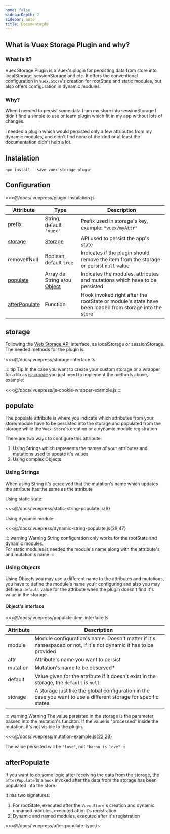 ```yaml
---
home: false
sidebarDepth: 2
sidebar: auto
title: Documentação
---
```


## What is Vuex Storage Plugin and why?

### What is it?

Vuex Storage Plugin is a Vuex's plugin for persisting data from store 
into localStorage, sessionStorage and etc. It offers the conventional configuration in `Vuex.Store`'s creation 
for rootState and static modules, but also offers configuration in dynamic modules. 

### Why?

When I needed to persist some data from my store into sessionStorage
I didn't find a simple to use or learn plugin which fit in my app without lots of changes.

I needed a plugin which would persisted only a few attributes from my dynamic modules, and didn't find 
none of the kind or at least the documentation didn't help a lot.

## Instalation

```
npm install --save vuex-storage-plugin
```

## Configuration

<<<@/docs/.vuepress/plugin-instalation.js

|Attribute|Type|Description|
|---|---|---|
|prefix|String, default `'vuex'`|Prefix used in storage's key, example: `"vuex/myAttr"`|
|[storage](#storage)|[Storage](https://developer.mozilla.org/pt-BR/docs/Web/API/Storage)|API used to persist the app's state|
|removeIfNull|Boolean, default `true`|Indicates if the plugin should remove the item from the storage or persist `null` value|
|[populate](#populate)|Array de String e/ou [Object](#populate-object)|Indicates the modules, attributes and mutations which have to be persisted|
|[afterPopulate](#after-populate)|Function|Hook invoked right after the rootState or module's state have been loaded from storage into the store|

## storage

Following the [Web Storage API]() interface, as localStorage or sessionStorage.   
The needed methods for the plugin is:

<<<@/docs/.vuepress/storage-interface.ts

::: tip Tip
In the case you want to create your custom storage or a wrapper for a lib as 
[js-cookie](https://www.npmjs.com/package/js-cookie) you just need to implement the methods above, example: 

<<<@/docs/.vuepress/js-cookie-wrapper-example.js
:::

## populate

The populate attribute is where you indicate which attributes from your store/module have to be 
persisted into the storage and populated from the storage while the `Vuex.Store`'s creation or a dynamic module registration

There are two ways to configure this attribute:
1. Using Strings which represents the names of your attributes and mutations used to update it's values
2. Using complex Objects

### Using Strings

When using String it's perceived that the mutation's name which updates the attribute 
has the same as the attribute

Using static state:

<<<@/docs/.vuepress/static-string-populate.js{9}

Using dynamic module:

<<<@/docs/.vuepress/dynamic-string-populate.js{29,47}

::: warning Warning
String configuration only works for the rootState and dynamic modules.  
For static modules is needed the module's name along with the attribute's and mutation's name
:::

### Using Objects

Using Objects you may use a different name to the attributes and mutations, 
you have to define the module's name you'r configuring and also you may define a `default` value 
for the attribute when the plugin doesn't find it's value in the storage.

#### Object's interface

<<<@/docs/.vuepress/populate-item-interface.ts

|Attribute|Description|
|---|---|
|module|Module configuration's name. Doesn't matter if it's namespaced or not, if it's not dynamic it has to be provided|
|attr|Attribute's name you want to persist|
|mutation|Mutation's name to be observed*|
|default|Value given for the attribute if it doesn't exist in the storage, the `default` is `null`|
|storage|A storage just like the global configuration in the case you want to use a different storage for specific states|

::: warning Warning
The value persisted in the storage is the parameter passed into the mutation's funciton.
If the value is "processed" inside the mutation, it's not visible to the plugin.  

<<<@/docs/.vuepress/mutation-example.js{22,28}

The value persisted will be `"love"`, not `"bacon is love"`
:::

## afterPopulate

If you want to do some logic after receiving the data from the storage, 
the `afterPopulate`'is a `hook` invoked after the data from the storage 
has been populated into the store.

It has two signatures:
1. For rootState, executed after the `Vuex.Store`'s creation and dynamic unnamed modules, executed after it's registration 
2. Dynamic and named modules, executed after it's registration

<<<@/docs/.vuepress/after-populate-type.ts
